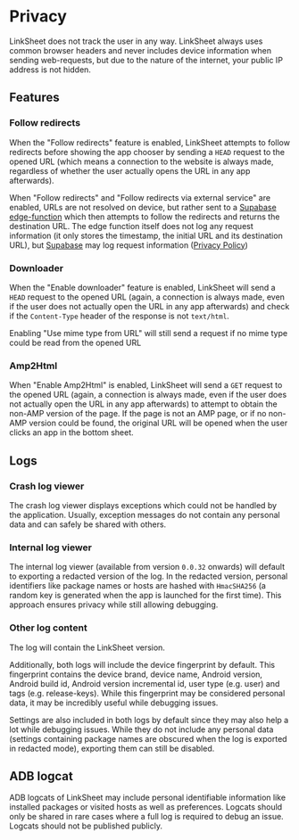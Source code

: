 # Privacy

LinkSheet does not track the user in any way. LinkSheet always uses common browser headers and never
includes device information when sending web-requests, but due to the nature of the internet, your
public IP address is not hidden.

## Features

### Follow redirects

When the "Follow redirects" feature is enabled, LinkSheet attempts to follow redirects before
showing the app chooser by sending a `HEAD` request to the opened URL (which means a connection to
the website is always made, regardless of whether the user actually opens the URL in any app
afterwards).

When "Follow redirects" and "Follow redirects via external service" are enabled, URLs are not
resolved on device, but rather sent to
a [Supabase edge-function](https://github.com/1fexd/linksheet-supabase-functions/) which then
attempts to follow the redirects and returns the destination URL. The edge function itself does not
log any request information (it only stores the timestamp, the initial URL and its destination URL),
but [Supabase](https://supabase.com) may log request
information ([Privacy Policy](https://supabase.com/privacy))

### Downloader

When the "Enable downloader" feature is enabled, LinkSheet will send a `HEAD` request to the opened
URL (again, a connection is always made, even if the user does not actually open the URL in any app
afterwards) and check if the `Content-Type` header of the response is not `text/html`.

Enabling "Use mime type from URL" will still send a request if no mime type could be read from the
opened URL

### Amp2Html

When "Enable Amp2Html" is enabled, LinkSheet will send a `GET` request to the opened URL (again, a
connection is always made, even if the user does not actually open the URL in any app afterwards) to
attempt to obtain the non-AMP version of the page. If the page is not an AMP page, or if no non-AMP
version could be found, the original URL will be opened when the user clicks an app in the bottom
sheet.

## Logs

### Crash log viewer

The crash log viewer displays exceptions which could not be handled by the application. Usually,
exception messages do not contain any personal data and can safely be shared with others.

### Internal log viewer

The internal log viewer (available from version `0.0.32` onwards) will default to exporting a
redacted version of the log. In the redacted version, personal identifiers like package names or
hosts are hashed with `HmacSHA256` (a random key is generated when the app is launched for the first
time). This approach ensures privacy while still allowing debugging.

### Other log content

The log will contain the LinkSheet version.

Additionally, both logs will include the device fingerprint by default. This fingerprint
contains the
device brand, device
name, Android version, Android build id, Android version incremental id, user type (e.g. user) and
tags (e.g. release-keys). While this fingerprint may be considered personal data, it may be
incredibly useful while debugging issues.

Settings are also included in both logs by default since they may also help a lot while debugging
issues. While they do not include any personal data (settings containing package names are obscured
when the log is exported in redacted mode), exporting them can still be disabled.

## ADB logcat

ADB logcats of LinkSheet may include personal identifiable information like installed packages or
visited hosts as well as preferences. Logcats should only be shared in rare cases where a full log
is required to debug an issue. Logcats should not be published publicly.
